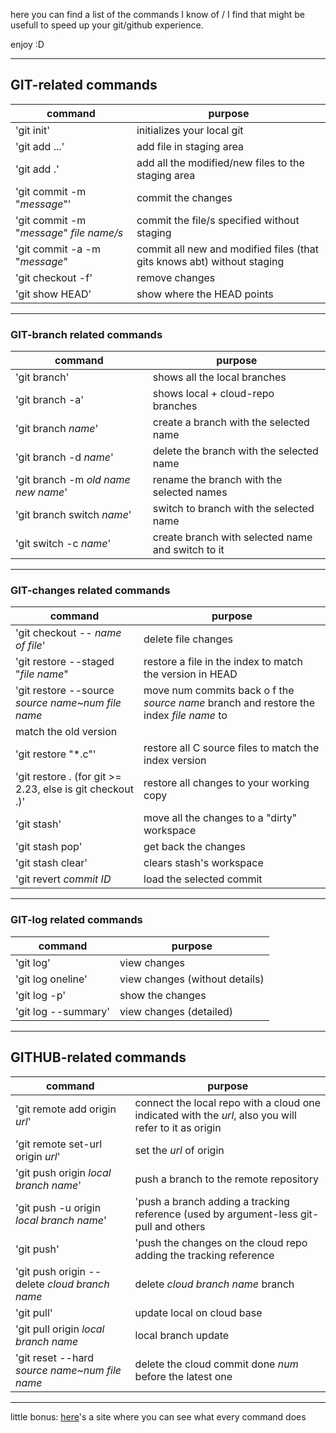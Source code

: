 here you can find a list of the commands I know of / I find that might be usefull to speed up your git/github experience.

enjoy :D

---

## GIT-related commands

| command | purpose |
| ------ | ----- |
| 'git init' | initializes your local git |
| 'git add ...' | add file in staging area |
| 'git add .' | add all the modified/new files to the staging area |
| 'git commit -m "*message*"' | commit the changes |
| 'git commit -m "*message*" *file name/s* | commit the file/s specified without staging |
| 'git commit -a -m "*message*" | commit all new and modified files (that gits knows abt) without staging |
| 'git checkout -f' | remove changes |
| 'git show HEAD' | show where the HEAD points |

---

### GIT-branch related commands

| command | purpose |
| ------ | ----- |
| 'git branch' | shows all the local branches |
| 'git branch -a' | shows local + cloud-repo branches|
| 'git branch *name*' | create a branch with the selected name |
| 'git branch -d *name*' | delete the branch with the selected name |
| 'git branch -m *old name* *new name*' | rename the branch with the selected names |
| 'git branch switch *name*' | switch to branch with the selected name |
| 'git switch -c *name*' | create branch with selected name and switch to it |

---

### GIT-changes related commands

| command | purpose |
| ------ | ----- |
| 'git checkout -- *name of file*' | delete file changes |
| 'git restore --staged "*file name*" | restore a file in the index to match the version in HEAD |
| 'git restore --source *source name*~*num* *file name* | move num commits back o f the *source name* branch and restore the index *file name* to
match the old version|
| 'git restore "*.c"' | restore all C source files to match the index version |
| 'git restore . (for git >= 2.23, else is git checkout .)' | restore all changes to your working copy |
| 'git stash' | move all the changes to a "dirty" workspace |
| 'git stash pop' | get back the changes |
| 'git stash clear' | clears stash's workspace |
| 'git revert *commit ID* | load the selected commit |

---

### GIT-log related commands

| command | purpose |
| ------ | ----- |
| 'git log' | view changes |
| 'git log oneline' | view changes (without details) |
| 'git log -p' | show the changes |
| 'git log --summary' | view changes (detailed) |

---

## GITHUB-related commands

| command | purpose |
| ----- | ----- |
| 'git remote add origin *url*' | connect the local repo with a cloud one indicated with the *url*, also you will refer to it as origin |
| 'git remote set-url origin *url*' | set the *url* of origin |
| 'git push origin *local branch name*' | push a branch to the remote repository |
| 'git push -u origin *local branch name*' | 'push a branch adding a tracking reference (used by argument-less git-pull and others |
| 'git push' | 'push the changes on the cloud repo adding the tracking reference |
| 'git push origin --delete *cloud branch name* | delete *cloud branch name* branch |
| 'git pull' | update local on cloud base |
| 'git pull origin *local branch name* | local branch update |
| 'git reset --hard *source name*~*num* *file name* | delete the cloud commit done *num* before the latest one|

---

little bonus: [here](https://explainshell.com/explain?cmd=git+branch+-M+main)'s a site where you can see what every command does
